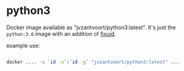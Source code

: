 # python3

Docker image available as "jvzantvoort/python3:latest". It's just
the `python:3.6` image with an addition of
[fixuid](https://github.com/boxboat/fixuid).

example use:

```bash

docker .... -u `id -u`:`id -g` "jvzantvoort/python3:latest" ...

```

